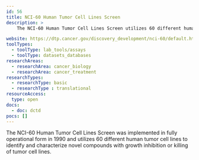 ```yaml
---
id: 56
title: NCI-60 Human Tumor Cell Lines Screen
description: >
    The NCI-60 Human Tumor Cell Lines Screen utilizes 60 different human tumor cell lines to identify and characterize novel compounds with growth inhibition or killing of tumor cell lines.

website: https://dtp.cancer.gov/discovery_development/nci-60/default.htm
toolTypes:
  - toolType: lab_tools/assays
  - toolType: datasets_databases
researchAreas:
  - researchArea: cancer_biology
  - researchArea: cancer_treatment
researchTypes:
  - researchType: basic
  - researchType : translational
resourceAccess:
  type: open
docs:
  - doc: dctd
pocs: []
---
```

The NCI-60 Human Tumor Cell Lines Screen was implemented in fully operational form in 1990 and utilizes 60 different human tumor cell lines to identify and characterize novel compounds with growth inhibition or killing of tumor cell lines.